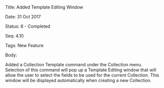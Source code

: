 Title:  Added Template Editing Window

Date:   31 Oct 2017

Status: 6 - Completed

Seq:    4.10

Tags:   New Feature

Body:   
 
Added a Collection Template command under the Collection menu. Selection of this command will pop up a Template Editing window that will allow the user to select the fields to be used for the current Collection. This window will be displayed automatically when creating a new Collection. 

